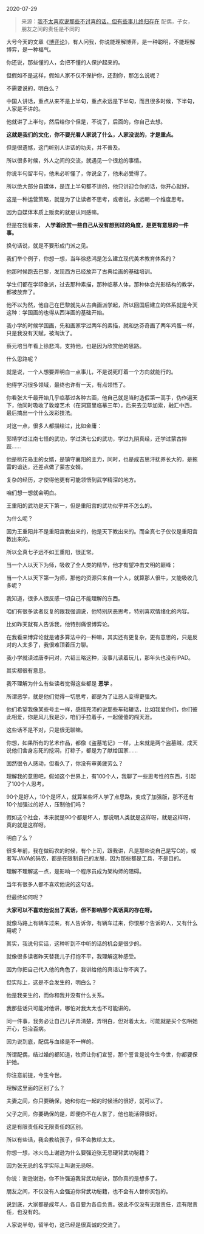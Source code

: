 2020-07-29

> 来源：[我不太喜欢说那些不讨喜的话，但有些事儿终归存在](http://mp.weixin.qq.com/s?__biz=MzU3NDc5Nzc0NQ==&mid=2247491016&idx=2&sn=a16f4f71ed1887d88b28eb57d536246f&chksm=fd2dbf16ca5a360094779759911bab3429aba80afdec523bd1b09362bff0b1844ddcd25fbdbb&scene=27#wechat_redirect)
> 配偶，子女，朋友之间的责任是不同的

大号今天的文章《[博弈论](https://mp.weixin.qq.com/s?__biz=MzU0MjYwNDU2Mw==&mid=2247491164&idx=2&sn=0d98911c21a2b6dbf2b562c44c25cdfb&chksm=fb197220cc6efb36d0b57362954f76c251d517356e3cf6fd6546e0fce71a959108a7d97a516c&token=1103382918&lang=zh_CN&scene=21#wechat_redirect)》，有人问我，你说能理解博弈，是一种聪明，不能理解博弈，是一种福气。  

  

你还说，那些懂的人，会把不懂的人保护起来的。

  

但假如不是这样，假如人家不仅不保护你，还割你，那怎么说呢？  

  

不需要说的，明白么？  

  

中国人讲话，重点从来不是上半句，重点永远是下半句，而且很多时候，下半句，人家是不讲的。

  

他就讲了上半句，然后给你个但是，不说了，后面的，你自己去想。  

  

 **这就是我们的文化，你不要光看人家说了什么，人家没说的，才是重点。**

  

但是很遗憾，这门听别人讲话的功夫，并不普及。  

  

所以很多时候，外人之间的交流，就遇见一个很尬的事情。

  

你说半句留半句，他未必听懂了，你说全了，他未必受得了。

  

所以绝大部分自媒体，是连上半句都不讲的，他只讲迎合你的话，你开心就好。

  

这是一种运营策略，就是为了让读者不思考，或者说，永远朝一个维度思考。

  

因为自媒体本质上贩卖的就是认同感嘛。  

  

但是在我看来， **人学着欣赏一些自己从没有想到过的角度，是更有意思的一件事。**

  

换句话说，就是不要形成门派之见。

  

我们举个例子，你想一想，当年徐悲鸿是怎么建立现代美术教育体系的？

  

他那时候跑去巴黎，发现西方已经放弃了古典绘画的基础培训。  

  

学生们都在学印象派，过去那种素描，那种临摹人体，那种体会光影结构的教学，都被放弃了。

  

他不以为然，他自己在巴黎就先从古典画派学起，所以回国后建立的体系就是今天这种：学国画的也得从西洋画的基础开始。

  

我小学的时候学国画，先和画家学过两年的素描，就和达芬奇画了两年鸡蛋一样，只是我没有天赋，被淘汰了。  

  

蔡元培当年看上徐悲鸿，支持他，也是因为欣赏他的思路。  

  

什么思路呢？

  

就是说，一个人想要弄明白一点事儿，不是说死盯着一个方向就能行的。

  

他得学习很多领域，最终也许有一天，有点领悟了。

  

你看张大千最开始几乎临摹过各种古画，他自己就是当时造假第一高手，伪作遍天下，他同时吸收了敦煌艺术（在洞窟里临摹三年），后来去见毕加索，融汇中西，最后搞出一个什么泼彩技法。

  

对这一点，很多人都描绘过，比如金庸：

  

郭靖学过江南七怪的武功，学过洪七公的武功，学过九阴真经，还学过蒙古摔跤......

  

他是桃花岛主的女婿，是镇守襄阳的主力，同时，也是成吉思汗抚养长大的，是拖雷的谙达，还差点做了蒙古女婿。  

  

复杂的经历，才使得他更有可能领悟到武学精深的地方。

  

咱们想一想就会明白。  

  

王重阳的武功是天下第一，但是重阳宫的武功似乎并不怎么的。

  

为什么呢？

  

因为王重阳并不是重阳宫教出来的，他是天下教出来的。而全真七子仅仅是重阳宫教出来的。

  

所以全真七子远不如王重阳，很正常。

  

当一个人以天下为师，吸收了全人类的精华，他才有望冲击文明的巅峰；

  

当一个人以天下第一为师，那他的资源只来自一个人，就算那人很牛，又能吸收几多呢？

  

我知道，很多人很反感一切自己不能理解的东西。  

  

咱们有很多读者反复的跟我强调说，他特别厌恶思考，特别喜欢情绪化的内容。  

  

比如昨天就有人告诉我，他特别痛恨博弈论。  

  

在我看来博弈论就是诸多算法中的一种嘛，其实还有更复杂，更有意思的，只是反对的人太多了，我很难顶着压力聊。

  

我小学就读过唐李问对，六韬三略这种，没事儿读着玩儿，那年头也没有IPAD。

  

其实都很有意思。

  

我不理解为什么有些读者觉得这些都是 **恶学** 。  

  

所谓恶学，就是他们觉得一切思考，都是为了让恶人变得更强大。  

  

他们希望我像某些号主一样，感情充沛的说那些车轱辘话，比如我爱你们，你们彼此相爱，你是风儿我是沙，咱们手拉着手，一起傻傻的闯天涯。  

  

这些话不是不对，只是很无聊嘛。  

  

你想，如果所有的艺术作品，都像《盗墓笔记》一样，上来就是两个盗墓贼，成天说他们舍身忘死的挖洞，打粽子，都是为了献给国家......

  

固然很令人感动，但看久了，你没有审美疲劳么？

  

理解我的意思吧，假如这个世界上，有100个人，我聊了一些思考性的东西，引起了100个人思考。

  

90个是好人，10个是坏人，就算某些坏人学了点思路，变成了加强版，那不还有10个加强过的好人，压制他们吗？

  

假如这个社会，本来就是90个都是坏人，那说明人类就是这样呀，就是这样呀，真的就是这样呀。  

  

明白了么？

  

很多年前，我在做码农的时候，有个上司，跟我讲，凡是那些说自己是写C的，或者写JAVA的码农，都是在限制自己的发展，因为那些都是工具，不是目的。

  

理解不理解这一点，是影响一个程序员成为架构师的阻碍。

  

当年有很多人都不喜欢他说的这句话。

  

但最终如何呢？

  

 **大家可以不喜欢他说出了真话，但不影响那个真话真的存在呀。**

  

就像马路上有辆车过来，有人告诉你，有辆车过来，你恨那个告诉的人，又有什么用呢？

  

其实，我说句实话，这种听到不中听的话的机会是很少的。  

  

就像很多读者昨天替我儿子打抱不平，我理解这种感受。  

  

因为你把自己代入他的角色了，我讲给他的真话让你不爽了。

  

但实际上，这是不会发生的，明白么？  

  

他是我亲生的，而你和我并没有什么关系。

  

我那些话只可能对他讲，哪怕对我太太也不可能讲的。

  

同一件事，我务必让自己儿子弄清楚，弄明白，但对着太太，可能就是买个包哄她开心，包治百病。  

  

因为说到底，配偶与血缘是不一样的。  

  

所谓配偶，结过婚的都知道，牧师让你们宣誓，那个誓言是说今生今世，你都要保护她。

  

你注意前提，今生今世。  

  

理解这里面的区别了么？

  

夫妻之间，你只要确保，她和你在一起的时候活的很好，就可以了。

  

父子之间，你要确保的是，即便你不在人世了，他也能活得很好。

  

这是有限责任和无限责任的区别。  

  

所以有些话，我会教给孩子，但不会教给太太。

  

你想一想，冰火岛上谢逊为什么要强迫张无忌硬背武功秘籍？

  

因为张无忌的名字实际上叫谢无忌呀。

  

你说：谢逊谢逊，你不许强迫我背武功秘诀，那你真的是想多了。  

  

朋友之间，不仅没有人会强迫你背武功秘籍，也不会有人替你买包的。

  

说到底，大家都是成年人，各自要为各自负责。彼此不仅没有无限责任，连有限责任，也没有的。

  

人家说半句，留半句，这已经是很真诚的交流了。

